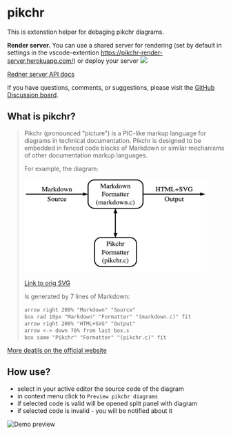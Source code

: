 # pikchr

This is extenstion helper for debaging pikchr diagrams.

**Render server.**
You can use a shared server for rendering (set by default in settings in the vscode-extention https://pikchr-render-server.herokuapp.com/) or deploy your server
<a href="https://heroku.com/deploy?template=https://github.com/gebv/pikchr/tree/main">
	<img src="https://www.herokucdn.com/deploy/button.png">
</a>

[Redner server API docs](https://github.com/gebv/pikchr/tree/master/renderserver#pikchr-render-server)

If you have questions, comments, or suggestions, please visit the [GitHub Discussion board](https://github.com/gebv/pikchr/discussions).

## What is pikchr?

> Pikchr (pronounced "picture") is a PIC-like markup language for diagrams in technical documentation. Pikchr is designed to be embedded in fenced code blocks of Markdown or similar mechanisms of other documentation markup languages.
>
> For example, the diagram:
>
> <img style="background-color: white;" width="423" height="217" src="media/demo.png" />
>
> [Link to orig SVG](media/demo.png)
>
> Is generated by 7 lines of Markdown:
>
>   ``` pikchr
>   arrow right 200% "Markdown" "Source"
>   box rad 10px "Markdown" "Formatter" "(markdown.c)" fit
>   arrow right 200% "HTML+SVG" "Output"
>   arrow <-> down 70% from last box.s
>   box same "Pikchr" "Formatter" "(pikchr.c)" fit
>   ```

[More deatils on the official website](https://pikchr.org/home/doc/trunk/homepage.md)

## How use?

* select in your active editor the source code of the diagram
* in context menu click to `Preview pikchr diagrаms`
* if selected code is valid will be opened split panel with diagram
* if selected code is invalid - you will be notified about it

![Demo preview](media/demoscreencast.gif)
